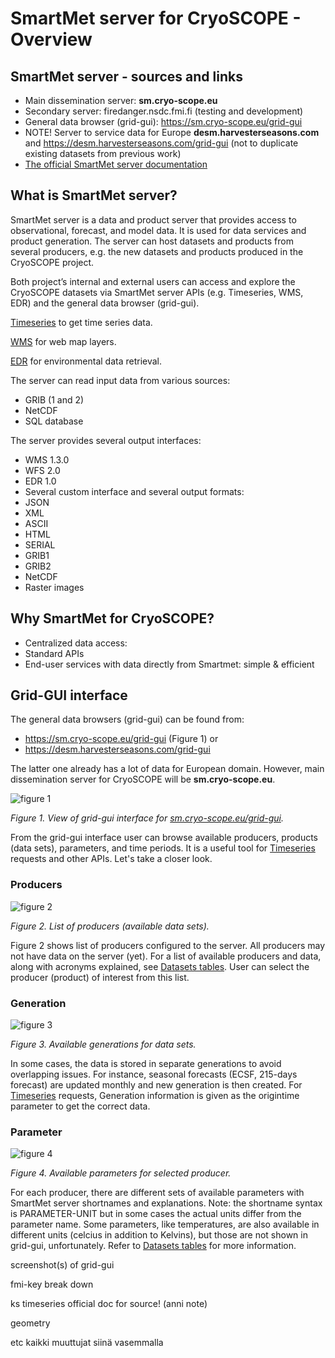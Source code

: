 # SmartMet server for CryoSCOPE - Overview

## SmartMet server - sources and links

- Main dissemination server: **sm.cryo-scope.eu** 
- Secondary server: firedanger.nsdc.fmi.fi (testing and development)
- General data browser (grid-gui): https://sm.cryo-scope.eu/grid-gui
- NOTE! Server to service data for Europe **desm.harvesterseasons.com** and https://desm.harvesterseasons.com/grid-gui (not to duplicate existing datasets from previous work)
- [The official SmartMet server documentation](https://github.com/fmidev/smartmet-server)

## What is SmartMet server? 
SmartMet server is a data and product server that provides access to observational, forecast, and model data. It is used for data services and product generation. The server can host datasets and products from several producers, e.g. the new datasets and products produced in the CryoSCOPE project. 

Both project’s internal and external users can access and explore the CryoSCOPE datasets via SmartMet server APIs (e.g. Timeseries, WMS, EDR) and the general data browser (grid-gui).

[Timeseries](02_Timeseries.md) to get time series data. 

[WMS](03_WMS.md) for web map layers. 

[EDR](04_EDR.md) for environmental data retrieval. 

The server can read input data from various sources:
- GRIB (1 and 2)
- NetCDF
- SQL database

The server provides several output interfaces:
- WMS 1.3.0
- WFS 2.0
- EDR 1.0
- Several custom interface and several output formats:
- JSON
- XML
- ASCII
- HTML
- SERIAL
- GRIB1
- GRIB2
- NetCDF
- Raster images

## Why SmartMet for CryoSCOPE? 
- Centralized data access: 
- Standard APIs
- End-user services with data directly from Smartmet: simple & efficient

## Grid-GUI interface

The general data browsers (grid-gui) can be found from: 
- https://sm.cryo-scope.eu/grid-gui (Figure 1) or
- https://desm.harvesterseasons.com/grid-gui 

The latter one already has a lot of data for European domain. However, main dissemination server for CryoSCOPE will be **sm.cryo-scope.eu**. 


![figure 1](../smartmet-view.png)

*Figure 1. View of grid-gui interface for [sm.cryo-scope.eu/grid-gui](https://sm.cryo-scope.eu/grid-gui?session=bg=light;bl=1;cl=Grey;cm=None;f=1766;fn=0;ft=1;g=156;gm=5080;hu=128;is=DarkGrey;iv=Generated;k=T2-K:ERA5:5080:1:0:1:0;l=0;lb=Default;lm=LightGrey;lo=None;lt=1;m=3;max=16;mi=Default;min=6;p=T2-K;pg=main;pi=9;pn=ERA5;pre=Image;pro=5080;sa=60;sm=LightCyan;st=10;sy=None;t=20250704T000000;tg=202507;tgt=Month;u=;xx=;yy=;&cm=Temperature%20(240K..341K)).*

From the grid-gui interface user can browse available producers, products (data sets), parameters, and time periods. It is a useful tool for [Timeseries](02_Timeseries.md) requests and other APIs. Let's take a closer look.   

### Producers

![figure 2](../producer.png)

*Figure 2. List of producers (available data sets).* 

Figure 2 shows list of producers configured to the server. All producers may not have data on the server (yet). For a list of available producers and data, along with acronyms explained, see [Datasets tables](06_Datasets.md). User can select the producer (product) of interest from this list. 


### Generation

![figure 3](../generation.png)

*Figure 3. Available generations for data sets.* 

In some cases, the data is stored in separate generations to avoid overlapping issues. For instance, seasonal forecasts (ECSF, 215-days forecast) are updated monthly and new generation is then created. For [Timeseries](02_Timeseries.md) requests, Generation information is given as the origintime parameter to get the correct data. 

### Parameter

![figure 4](../parameter.png)

*Figure 4. Available parameters for selected producer.* 

For each producer, there are different sets of available parameters with SmartMet server shortnames and explanations. Note: the shortname syntax is PARAMETER-UNIT but in some cases the actual units differ from the parameter name. Some parameters, like temperatures, are also available in different units (celcius in addition to Kelvins), but those are not shown in grid-gui, unfortunately. Refer to [Datasets tables](06_Datasets.md) for more information. 



screenshot(s) of grid-gui

fmi-key break down

ks timeseries official doc for source! (anni note)

geometry

etc kaikki muuttujat siinä vasemmalla